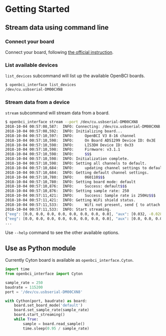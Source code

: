 # Getting Started

## Stream data using command line

### Connect your board

Connect your board, following [the official instruction](http://docs.openbci.com/Tutorials/00-Tutorials).

### List available devices

`list_devices` subcommand will list up the available OpenBCI boards.

```bash
$ openbci_interface list_devices
/dev/cu.usbserial-DM00CXN8
```

### Stream data from a device

`stream` subcommand will stream data from a board.

```bash
$ openbci_interface stream --port /dev/cu.usbserial-DM00CXN8
2018-10-04 00:57:08,587:  INFO: Connecting: /dev/cu.usbserial-DM00CXN8:115200
2018-10-04 00:57:08,592:  INFO: Initializing board...
2018-10-04 00:57:10,597:  INFO:     OpenBCI V3 8-16 channel
2018-10-04 00:57:10,598:  INFO:     On Board ADS1299 Device ID: 0x3E
2018-10-04 00:57:10,598:  INFO:     LIS3DH Device ID: 0x33
2018-10-04 00:57:10,598:  INFO:     Firmware: v3.1.1
2018-10-04 00:57:10,598:  INFO:     $$$
2018-10-04 00:57:10,598:  INFO: Initialization complete.
2018-10-04 00:57:10,598:  INFO: Setting all channels to default.
2018-10-04 00:57:10,684:  INFO:     updating channel settings to default$$$
2018-10-04 00:57:10,684:  INFO: Getting default channel settings.
2018-10-04 00:57:10,780:  INFO:     060110$$$
2018-10-04 00:57:10,780:  INFO: Setting board mode: default
2018-10-04 00:57:10,876:  INFO:     Success: default$$$
2018-10-04 00:57:10,876:  INFO: Setting sample rate: 250
2018-10-04 00:57:11,421:  INFO:     Success: Sample rate is 250Hz$$$
2018-10-04 00:57:11,421:  INFO: Getting WiFi shield status.
2018-10-04 00:57:11,533:  INFO:     Wifi not present, send { to attach the shield$$$
2018-10-04 00:57:11,533:  INFO: Start streaming.
{"eeg": [0.0, 0.0, 0.0, 0.0, 0.0, 0.0, 0.0, 0.0], "aux": [0.032, -0.028, 1.004], "packet_id": 0, "timestamp": 1538639831.6448839}
{"eeg": [0.0, 0.0, 0.0, 0.0, 0.0, 0.0, 0.0, 0.0], "aux": [0.0, 0.0, 0.0], "packet_id": 1, "timestamp": 1538639832.124458}
...
```

Use `--help` command to see the other available options.

## Use as Python module

Currently Cyton board is available as `openbci_interface.Cyton`.

```python
import time
from openbci_interface import Cyton

sample_rate = 250
baudrate = 115200
port = '/dev/cu.usbserial-DM00CXN8'

with Cython(port, baudrate) as board:
    board.set_board_mode('default')
    board.set_sample_rate(sample_rate)
    board.start_streaming()
    while True:
        sample = board.read_sample()
        time.sleep(0.95 / sample_rate)
```
